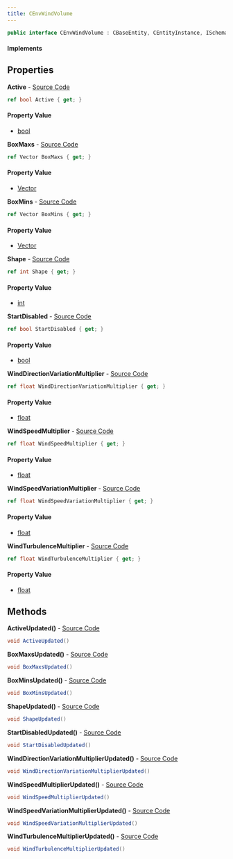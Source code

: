```yaml
---
title: CEnvWindVolume
---
```


```csharp
public interface CEnvWindVolume : CBaseEntity, CEntityInstance, ISchemaClass<CEntityInstance>, ISchemaClass<CBaseEntity>, ISchemaClass<CEnvWindVolume>, ISchemaField, ISchemaClass, INativeHandle
```

#### Implements

## Properties

**Active** - [Source Code](https://github.com/swiftly-solution/swiftlys2/blob/main/managed/src/SwiftlyS2.Generated/Schemas/Interfaces/CEnvWindVolume.cs#L16)

```csharp
ref bool Active { get; }
```

#### Property Value

- [bool](https://learn.microsoft.com/dotnet/api/system.boolean)

**BoxMaxs** - [Source Code](https://github.com/swiftly-solution/swiftlys2/blob/main/managed/src/SwiftlyS2.Generated/Schemas/Interfaces/CEnvWindVolume.cs#L20)

```csharp
ref Vector BoxMaxs { get; }
```

#### Property Value

- [Vector](/docs/api/shared/natives/vector)

**BoxMins** - [Source Code](https://github.com/swiftly-solution/swiftlys2/blob/main/managed/src/SwiftlyS2.Generated/Schemas/Interfaces/CEnvWindVolume.cs#L18)

```csharp
ref Vector BoxMins { get; }
```

#### Property Value

- [Vector](/docs/api/shared/natives/vector)

**Shape** - [Source Code](https://github.com/swiftly-solution/swiftlys2/blob/main/managed/src/SwiftlyS2.Generated/Schemas/Interfaces/CEnvWindVolume.cs#L24)

```csharp
ref int Shape { get; }
```

#### Property Value

- [int](https://learn.microsoft.com/dotnet/api/system.int32)

**StartDisabled** - [Source Code](https://github.com/swiftly-solution/swiftlys2/blob/main/managed/src/SwiftlyS2.Generated/Schemas/Interfaces/CEnvWindVolume.cs#L22)

```csharp
ref bool StartDisabled { get; }
```

#### Property Value

- [bool](https://learn.microsoft.com/dotnet/api/system.boolean)

**WindDirectionVariationMultiplier** - [Source Code](https://github.com/swiftly-solution/swiftlys2/blob/main/managed/src/SwiftlyS2.Generated/Schemas/Interfaces/CEnvWindVolume.cs#L32)

```csharp
ref float WindDirectionVariationMultiplier { get; }
```

#### Property Value

- [float](https://learn.microsoft.com/dotnet/api/system.single)

**WindSpeedMultiplier** - [Source Code](https://github.com/swiftly-solution/swiftlys2/blob/main/managed/src/SwiftlyS2.Generated/Schemas/Interfaces/CEnvWindVolume.cs#L26)

```csharp
ref float WindSpeedMultiplier { get; }
```

#### Property Value

- [float](https://learn.microsoft.com/dotnet/api/system.single)

**WindSpeedVariationMultiplier** - [Source Code](https://github.com/swiftly-solution/swiftlys2/blob/main/managed/src/SwiftlyS2.Generated/Schemas/Interfaces/CEnvWindVolume.cs#L30)

```csharp
ref float WindSpeedVariationMultiplier { get; }
```

#### Property Value

- [float](https://learn.microsoft.com/dotnet/api/system.single)

**WindTurbulenceMultiplier** - [Source Code](https://github.com/swiftly-solution/swiftlys2/blob/main/managed/src/SwiftlyS2.Generated/Schemas/Interfaces/CEnvWindVolume.cs#L28)

```csharp
ref float WindTurbulenceMultiplier { get; }
```

#### Property Value

- [float](https://learn.microsoft.com/dotnet/api/system.single)

## Methods

**ActiveUpdated()** - [Source Code](https://github.com/swiftly-solution/swiftlys2/blob/main/managed/src/SwiftlyS2.Generated/Schemas/Interfaces/CEnvWindVolume.cs#L34)

```csharp
void ActiveUpdated()
```

**BoxMaxsUpdated()** - [Source Code](https://github.com/swiftly-solution/swiftlys2/blob/main/managed/src/SwiftlyS2.Generated/Schemas/Interfaces/CEnvWindVolume.cs#L36)

```csharp
void BoxMaxsUpdated()
```

**BoxMinsUpdated()** - [Source Code](https://github.com/swiftly-solution/swiftlys2/blob/main/managed/src/SwiftlyS2.Generated/Schemas/Interfaces/CEnvWindVolume.cs#L35)

```csharp
void BoxMinsUpdated()
```

**ShapeUpdated()** - [Source Code](https://github.com/swiftly-solution/swiftlys2/blob/main/managed/src/SwiftlyS2.Generated/Schemas/Interfaces/CEnvWindVolume.cs#L38)

```csharp
void ShapeUpdated()
```

**StartDisabledUpdated()** - [Source Code](https://github.com/swiftly-solution/swiftlys2/blob/main/managed/src/SwiftlyS2.Generated/Schemas/Interfaces/CEnvWindVolume.cs#L37)

```csharp
void StartDisabledUpdated()
```

**WindDirectionVariationMultiplierUpdated()** - [Source Code](https://github.com/swiftly-solution/swiftlys2/blob/main/managed/src/SwiftlyS2.Generated/Schemas/Interfaces/CEnvWindVolume.cs#L42)

```csharp
void WindDirectionVariationMultiplierUpdated()
```

**WindSpeedMultiplierUpdated()** - [Source Code](https://github.com/swiftly-solution/swiftlys2/blob/main/managed/src/SwiftlyS2.Generated/Schemas/Interfaces/CEnvWindVolume.cs#L39)

```csharp
void WindSpeedMultiplierUpdated()
```

**WindSpeedVariationMultiplierUpdated()** - [Source Code](https://github.com/swiftly-solution/swiftlys2/blob/main/managed/src/SwiftlyS2.Generated/Schemas/Interfaces/CEnvWindVolume.cs#L41)

```csharp
void WindSpeedVariationMultiplierUpdated()
```

**WindTurbulenceMultiplierUpdated()** - [Source Code](https://github.com/swiftly-solution/swiftlys2/blob/main/managed/src/SwiftlyS2.Generated/Schemas/Interfaces/CEnvWindVolume.cs#L40)

```csharp
void WindTurbulenceMultiplierUpdated()
```

